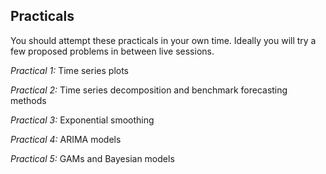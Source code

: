 ## Practicals

You should attempt these practicals in your own time. Ideally you will try a few proposed problems in between live sessions.

*Practical 1:* Time series plots

*Practical 2:* Time series decomposition and benchmark forecasting methods

*Practical 3:* Exponential smoothing

*Practical 4:* ARIMA models

*Practical 5:* GAMs and Bayesian models